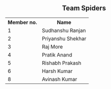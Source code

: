 <h2 align="center"> Team Spiders </h2>

<table align="center">
  <tr>
    <th>Member no.</th>
    <th>Name</th>
  </tr>
  <tr>
  <td>1</td>
  <td>Sudhanshu Ranjan</td>
  </tr>
  <tr>
  <td>2</td>
  <td>Priyanshu Shekhar</td>
  </tr>
  <tr>
  <td>3</td>
  <td>Raj More</td>
  </tr>
   <tr>
  <td>4</td>
  <td>Pratik Anand</td>
  </tr>
  <tr>
  <td>5</td>
  <td>Rishabh Prakash</td>
  </tr>
  <tr>
  <td>6</td>
  <td>Harsh Kumar</td>
  </tr>
  <tr>
  <td>8</td>
  <td>Avinash Kumar</td>
  </tr>
  </table>
